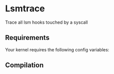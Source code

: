# Lsmtrace

Trace all lsm hooks touched by a syscall

## Requirements

Your kernel requires the following config variables:


## Compilation


